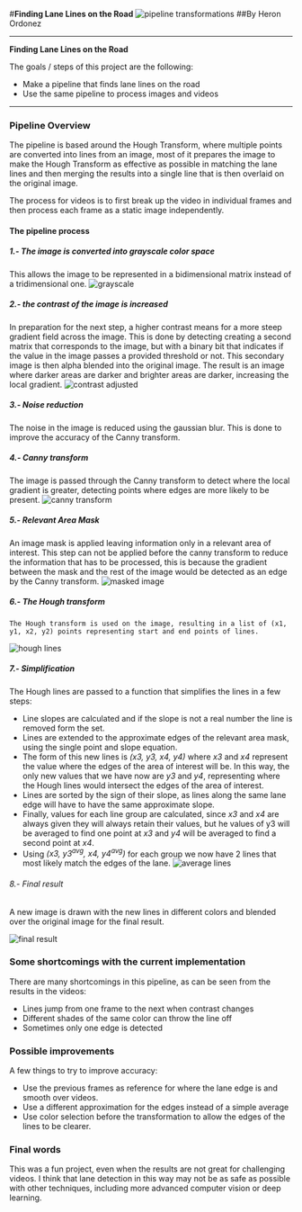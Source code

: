 #**Finding Lane Lines on the Road** 
![pipeline transformations][image1]
##By Heron Ordonez

---

**Finding Lane Lines on the Road**

The goals / steps of this project are the following:
* Make a pipeline that finds lane lines on the road
* Use the same pipeline to process images and videos

[image1]: ./test_images/processed_solidYellowCurve2.jpg "Sample Processed Image"
[image2]: ./writeup/pipeline_process.jpeg "Transformation of the image through the pipeline"
[image3]: ./writeup/gray.jpg "Image transformed to grayscale"
[image4]: ./writeup/contrast_adjust.jpg "Contrast adjusted image"
[image5]: ./writeup/canny_img.jpg "Canny transform for edge detection"
[image6]: ./writeup/masked_img.jpg "Region of interest mask applied to Canny transformed image"
[image7]: ./writeup/hough_img.jpg "Hough lines plotted"
[image8]: ./writeup/classified_img.jpg "Resulting lines from averaging the extended Hough lines to the edges of the region of interest"
[image9]: ./writeup/overlay.jpg "Final result"
---

### Pipeline Overview
The pipeline is based around the Hough Transform, where multiple points are converted into lines from an image, most of it prepares the image to make the Hough Transform as effective as possible in matching the lane lines and then merging the results into a single line that is then overlaid on the original image.

The process for videos is to first break up the video in individual frames and then process each frame as a static image independently.

#### The pipeline process
##### 1.- The image is converted into grayscale color space
This allows the image to be represented in a bidimensional matrix instead of a tridimensional one.
![grayscale][image3]

##### 2.- the contrast of the image is increased
In preparation for the next step, a higher contrast means for a more steep gradient field across the image.
This is done by detecting creating a second matrix that corresponds to the image, but with a binary bit that indicates if the value in the image passes a provided threshold or not. This secondary image is then alpha blended into the original image.
The result is an image where darker areas are darker and brighter areas are darker, increasing the local gradient.
![contrast adjusted][image4]

##### 3.- Noise reduction
The noise in the image is reduced using the gaussian blur. This is done to improve the accuracy of the Canny transform.

##### 4.- Canny transform
The image is passed through the Canny transform to detect where the local gradient is greater, detecting points where edges are more likely to be present.
![canny transform][image5]

##### 5.- Relevant Area Mask
An image mask is applied leaving information only in a relevant area of interest. This step can not be applied before the canny transform to reduce the information that has to be processed,  this is because the gradient between the mask and the rest of the image would be detected as an edge by the Canny transform.
![masked image][image6]

##### 6.- The Hough transform
    The Hough transform is used on the image, resulting in a list of (x1, y1, x2, y2) points representing start and end points of lines.
![hough lines][image7]

##### 7.- Simplification
The Hough lines are passed to a function that simplifies the lines in a few steps:
- Line slopes are calculated and if the slope is not a real number the line is removed form the set.
- Lines are extended to the approximate edges of the relevant area mask, using the single point and slope equation.
- The form of this new lines is  _(x3, y3, x4, y4)_ where _x3_ and _x4_ represent the value where the edges of the area of interest will be. In this way, the only new values that we have now are _y3_ and _y4_, representing where the Hough lines would intersect the edges of the area of interest.
- Lines are sorted by the sign of their slope, as lines along the same lane edge will have to have the same approximate slope.
- Finally, values for each line group are calculated, since _x3_ and _x4_ are always given they will always retain their values, but he values of y3 will be averaged to find one point at _x3_ and _y4_ will be averaged to find a second point at _x4_.
- Using _(x3, y3<sup>avg</sup>, x4, y4<sup>avg</sup>)_ for each group we now have 2 lines that most likely match the edges of the lane.
![average lines][image8]

###### 8.- Final result
A new image is drawn with the new lines in different colors and blended over the original image for the final result.

![final result][image9]


### Some shortcomings with the current implementation

There are many shortcomings in this pipeline, as can be seen from the results in the videos:
- Lines jump from one frame to the next when contrast changes
- Different shades of the same color can throw the line off
- Sometimes only one edge is detected

### Possible improvements

A few things to try to improve accuracy:
- Use the previous frames as reference for where the lane edge is and smooth over videos.
- Use a different approximation for the edges instead of a simple average
- Use color selection before the transformation to allow the edges of the lines to be clearer.

### Final words
This was a fun project, even when the results are not great for challenging videos. I think that lane detection in this way may not be as safe as possible with other techniques, including more advanced computer vision or deep learning.
